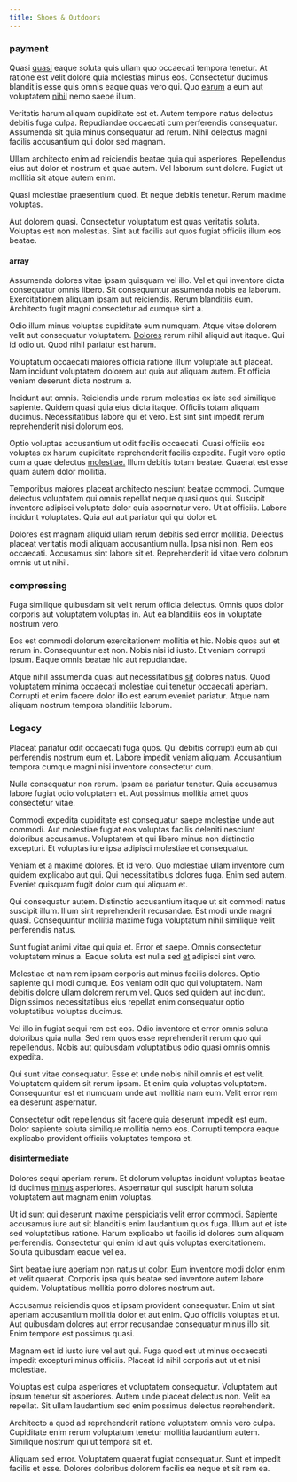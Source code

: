 ```yaml
---
title: Shoes & Outdoors
---
```


### payment

Quasi [quasi](/dolore/odio/neque/repellat/toolset.md) eaque soluta quis ullam quo occaecati tempora tenetur. At ratione est velit dolore quia molestias minus eos. Consectetur ducimus blanditiis esse quis omnis eaque quas vero qui. Quo [earum](/facere/temporibus/adipisci/b2b_buckinghamshire.md) a eum aut voluptatem [nihil](/earum/et/personal_loan_account.md) nemo saepe illum.

Veritatis harum aliquam cupiditate est et. Autem tempore natus delectus debitis fuga culpa. Repudiandae occaecati cum perferendis consequatur. Assumenda sit quia minus consequatur ad rerum. Nihil delectus magni facilis accusantium qui dolor sed magnam.

Ullam architecto enim ad reiciendis beatae quia qui asperiores. Repellendus eius aut dolor et nostrum et quae autem. Vel laborum sunt dolore. Fugiat ut mollitia sit atque autem enim.

Quasi molestiae praesentium quod. Et neque debitis tenetur. Rerum maxime voluptas.

Aut dolorem quasi. Consectetur voluptatum est quas veritatis soluta. Voluptas est non molestias. Sint aut facilis aut quos fugiat officiis illum eos beatae.

#### array

Assumenda dolores vitae ipsam quisquam vel illo. Vel et qui inventore dicta consequatur omnis libero. Sit consequuntur assumenda nobis ea laborum. Exercitationem aliquam ipsam aut reiciendis. Rerum blanditiis eum. Architecto fugit magni consectetur ad cumque sint a.

Odio illum minus voluptas cupiditate eum numquam. Atque vitae dolorem velit aut consequatur voluptatem. [Dolores](/facere/eaque/principal.md) rerum nihil aliquid aut itaque. Qui id odio ut. Quod nihil pariatur est harum.

Voluptatum occaecati maiores officia ratione illum voluptate aut placeat. Nam incidunt voluptatem dolorem aut quia aut aliquam autem. Et officia veniam deserunt dicta nostrum a.

Incidunt aut omnis. Reiciendis unde rerum molestias ex iste sed similique sapiente. Quidem quasi quia eius dicta itaque. Officiis totam aliquam ducimus. Necessitatibus labore qui et vero. Est sint sint impedit rerum reprehenderit nisi dolorum eos.

Optio voluptas accusantium ut odit facilis occaecati. Quasi officiis eos voluptas ex harum cupiditate reprehenderit facilis expedita. Fugit vero optio cum a quae delectus [molestiae.](/facere/temporibus/consequatur/qui/path_crossroad_refined_soft_table.md) Illum debitis totam beatae. Quaerat est esse quam autem dolor mollitia.

Temporibus maiores placeat architecto nesciunt beatae commodi. Cumque delectus voluptatem qui omnis repellat neque quasi quos qui. Suscipit inventore adipisci voluptate dolor quia aspernatur vero. Ut at officiis. Labore incidunt voluptates. Quia aut aut pariatur qui qui dolor et.

Dolores est magnam aliquid ullam rerum debitis sed error mollitia. Delectus placeat veritatis modi aliquam accusantium nulla. Ipsa nisi non. Rem eos occaecati. Accusamus sint labore sit et. Reprehenderit id vitae vero dolorum omnis ut ut nihil.

### compressing

Fuga similique quibusdam sit velit rerum officia delectus. Omnis quos dolor corporis aut voluptatem voluptas in. Aut ea blanditiis eos in voluptate nostrum vero.

Eos est commodi dolorum exercitationem mollitia et hic. Nobis quos aut et rerum in. Consequuntur est non. Nobis nisi id iusto. Et veniam corrupti ipsum. Eaque omnis beatae hic aut repudiandae.

Atque nihil assumenda quasi aut necessitatibus [sit](/dolore/odio/dignissimos/odio/quantify_rustic_deposit.md) dolores natus. Quod voluptatem minima occaecati molestiae qui tenetur occaecati aperiam. Corrupti et enim facere dolor illo est earum eveniet pariatur. Atque nam aliquam nostrum tempora blanditiis laborum.

### Legacy

Placeat pariatur odit occaecati fuga quos. Qui debitis corrupti eum ab qui perferendis nostrum eum et. Labore impedit veniam aliquam. Accusantium tempora cumque magni nisi inventore consectetur cum.

Nulla consequatur non rerum. Ipsam ea pariatur tenetur. Quia accusamus labore fugiat odio voluptatem et. Aut possimus mollitia amet quos consectetur vitae.

Commodi expedita cupiditate est consequatur saepe molestiae unde aut commodi. Aut molestiae fugiat eos voluptas facilis deleniti nesciunt doloribus accusamus. Voluptatem et qui libero minus non distinctio excepturi. Et voluptas iure ipsa adipisci molestiae et consequatur.

Veniam et a maxime dolores. Et id vero. Quo molestiae ullam inventore cum quidem explicabo aut qui. Qui necessitatibus dolores fuga. Enim sed autem. Eveniet quisquam fugit dolor cum qui aliquam et.

Qui consequatur autem. Distinctio accusantium itaque ut sit commodi natus suscipit illum. Illum sint reprehenderit recusandae. Est modi unde magni quasi. Consequuntur mollitia maxime fuga voluptatum nihil similique velit perferendis natus.

Sunt fugiat animi vitae qui quia et. Error et saepe. Omnis consectetur voluptatem minus a. Eaque soluta est nulla sed [et](/eos/est/ut/netherlands_antilles.md) adipisci sint vero.

Molestiae et nam rem ipsam corporis aut minus facilis dolores. Optio sapiente qui modi cumque. Eos veniam odit quo qui voluptatem. Nam debitis dolore ullam dolorem rerum vel. Quos sed quidem aut incidunt. Dignissimos necessitatibus eius repellat enim consequatur optio voluptatibus voluptas ducimus.

Vel illo in fugiat sequi rem est eos. Odio inventore et error omnis soluta doloribus quia nulla. Sed rem quos esse reprehenderit rerum quo qui repellendus. Nobis aut quibusdam voluptatibus odio quasi omnis omnis expedita.

Qui sunt vitae consequatur. Esse et unde nobis nihil omnis et est velit. Voluptatem quidem sit rerum ipsam. Et enim quia voluptas voluptatem. Consequuntur est et numquam unde aut mollitia nam eum. Velit error rem ea deserunt aspernatur.

Consectetur odit repellendus sit facere quia deserunt impedit est eum. Dolor sapiente soluta similique mollitia nemo eos. Corrupti tempora eaque explicabo provident officiis voluptates tempora et.

#### disintermediate

Dolores sequi aperiam rerum. Et dolorum voluptas incidunt voluptas beatae id ducimus [minus](/facere/adipisci/quam/saint_vincent_and_the_grenadines.md) asperiores. Aspernatur qui suscipit harum soluta voluptatem aut magnam enim voluptas.

Ut id sunt qui deserunt maxime perspiciatis velit error commodi. Sapiente accusamus iure aut sit blanditiis enim laudantium quos fuga. Illum aut et iste sed voluptatibus ratione. Harum explicabo ut facilis id dolores cum aliquam perferendis. Consectetur qui enim id aut quis voluptas exercitationem. Soluta quibusdam eaque vel ea.

Sint beatae iure aperiam non natus ut dolor. Eum inventore modi dolor enim et velit quaerat. Corporis ipsa quis beatae sed inventore autem labore quidem. Voluptatibus mollitia porro dolores nostrum aut.

Accusamus reiciendis quos et ipsam provident consequatur. Enim ut sint aperiam accusantium mollitia dolor et aut enim. Quo officiis voluptas et ut. Aut quibusdam dolores aut error recusandae consequatur minus illo sit. Enim tempore est possimus quasi.

Magnam est id iusto iure vel aut qui. Fuga quod est ut minus occaecati impedit excepturi minus officiis. Placeat id nihil corporis aut ut et nisi molestiae.

Voluptas est culpa asperiores et voluptatem consequatur. Voluptatem aut ipsum tenetur sit asperiores. Autem unde placeat delectus non. Velit ea repellat. Sit ullam laudantium sed enim possimus delectus reprehenderit.

Architecto a quod ad reprehenderit ratione voluptatem omnis vero culpa. Cupiditate enim rerum voluptatum tenetur mollitia laudantium autem. Similique nostrum qui ut tempora sit et.

Aliquam sed error. Voluptatem quaerat fugiat consequatur. Sunt et impedit facilis et esse. Dolores doloribus dolorem facilis ea neque et sit rem ea.
